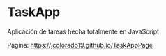 # TaskApp
Aplicación de tareas hecha totalmente en JavaScript

Pagina: 
https://jcolorado19.github.io/TaskAppPage
